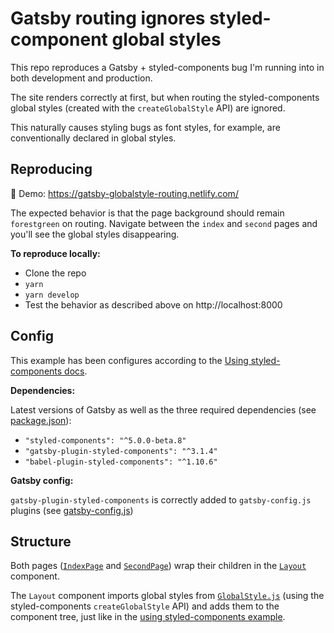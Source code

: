 # Gatsby routing ignores styled-component global styles

This repo reproduces a Gatsby + styled-components bug I'm running into in both development and production.

The site renders correctly at first, but when routing the styled-components global styles (created with the `createGlobalStyle` API) are ignored.

This naturally causes styling bugs as font styles, for example, are conventionally declared in global styles.

## Reproducing

:bug: Demo: https://gatsby-globalstyle-routing.netlify.com/

The expected behavior is that the page background should remain `forestgreen` on routing. Navigate between the `index` and `second` pages and you'll see the global styles disappearing.

**To reproduce locally:**

- Clone the repo
- `yarn`
- `yarn develop`
- Test the behavior as described above on http://localhost:8000


## Config

This example has been configures according to the [Using styled-components docs](https://www.gatsbyjs.org/docs/styled-components/).

**Dependencies:**

Latest versions of Gatsby as well as the three required dependencies (see [package.json](package.json#L7-L24)):

- `"styled-components": "^5.0.0-beta.8"`
- `"gatsby-plugin-styled-components": "^3.1.4"`
- `"babel-plugin-styled-components": "^1.10.6"`

**Gatsby config:**

`gatsby-plugin-styled-components` is correctly added to `gatsby-config.js` plugins (see [gatsby-config.js](gatsby-config.js#L11))

## Structure

Both pages ([`IndexPage`](src/pages/index.js) and [`SecondPage`](src/pages/second.js)) wrap their children in the [`Layout`](src/components/Layout.js) component.

The `Layout` component imports global styles from [`GlobalStyle.js`](src/components/styled/GlobalStyle.js) (using the styled-components `createGlobalStyle` API) and adds them to the component tree, just like in the [using styled-components example](https://github.com/gatsbyjs/gatsby/blob/master/examples/using-styled-components/src/pages/index.js).
